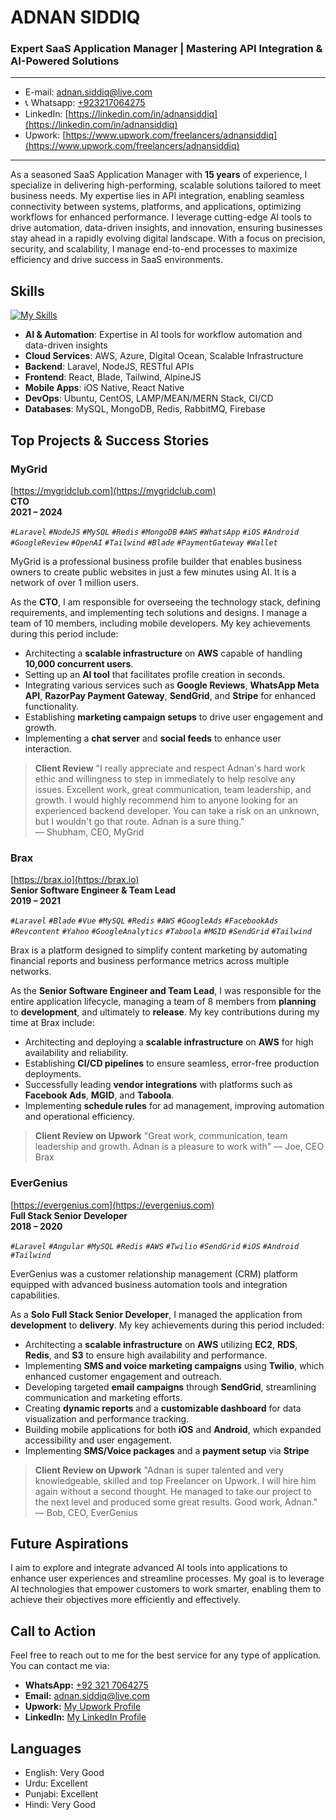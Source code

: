 # ADNAN SIDDIQ
### Expert SaaS Application Manager | Mastering API Integration & AI-Powered Solutions

---
- E-mail: adnan.siddiq@live.com
- 📞 Whatsapp: [+923217064275](https://wa.me/923217064275)
- LinkedIn: [https://linkedin.com/in/adnansiddiq](https://linkedin.com/in/adnansiddiq)
- Upwork: [https://www.upwork.com/freelancers/adnansiddiq](https://www.upwork.com/freelancers/adnansiddiq)
---
As a seasoned SaaS Application Manager with **15 years** of experience, I specialize in delivering high-performing, scalable solutions tailored to meet business needs. My expertise lies in API integration, enabling seamless connectivity between systems, platforms, and applications, optimizing workflows for enhanced performance. I leverage cutting-edge AI tools to drive automation, data-driven insights, and innovation, ensuring businesses stay ahead in a rapidly evolving digital landscape. With a focus on precision, security, and scalability, I manage end-to-end processes to maximize efficiency and drive success in SaaS environments.

## Skills
[![My Skills](https://skillicons.dev/icons?i=aws,nodejs,laravel,php,react,js,html,css,jquery,tailwind,mysql,mongodb,git,docker,redis,ubuntu)]( )
- **AI & Automation**: Expertise in AI tools for workflow automation and data-driven insights
- **Cloud Services**: AWS, Azure, Digital Ocean, Scalable Infrastructure
- **Backend**: Laravel, NodeJS, RESTful APIs
- **Frontend**: React, Blade, Tailwind, AlpineJS
- **Mobile Apps**: iOS Native, React Native
- **DevOps**: Ubuntu, CentOS, LAMP/MEAN/MERN Stack, CI/CD
- **Databases**: MySQL, MongoDB, Redis, RabbitMQ, Firebase

## Top Projects & Success Stories
### MyGrid  
[https://mygridclub.com](https://mygridclub.com)  
**CTO**  
**2021 – 2024**

_`#Laravel` `#NodeJS` `#MySQL` `#Redis` `#MongoDB` `#AWS` `#WhatsApp` `#iOS` `#Android` `#GoogleReview` `#OpenAI` `#Tailwind` `#Blade` `#PaymentGateway` `#Wallet`_

MyGrid is a professional business profile builder that enables business owners to create public websites in just a few minutes using AI. It is a network of over 1 million users.

As the **CTO**, I am responsible for overseeing the technology stack, defining requirements, and implementing tech solutions and designs. I manage a team of 10 members, including mobile developers. My key achievements during this period include:

- Architecting a **scalable infrastructure** on **AWS** capable of handling **10,000 concurrent users**.
- Setting up an **AI tool** that facilitates profile creation in seconds.
- Integrating various services such as **Google Reviews**, **WhatsApp Meta API**, **RazorPay Payment Gateway**, **SendGrid**, and **Stripe** for enhanced functionality.
- Establishing **marketing campaign setups** to drive user engagement and growth.
- Implementing a **chat server** and **social feeds** to enhance user interaction.

> **Client Review**
> "I really appreciate and respect Adnan's hard work ethic and willingness to step in immediately to help resolve any issues. Excellent work, great communication, team leadership, and growth. I would highly recommend him to anyone looking for an experienced backend developer. You can take a risk on an unknown, but I wouldn't go that route. Adnan is a sure thing."  
> — Shubham, CEO, MyGrid

### Brax
[https://brax.io](https://brax.io)  
**Senior Software Engineer & Team Lead**  
**2019 – 2021**

_`#Laravel` `#Blade` `#Vue` `#MySQL` `#Redis` `#AWS` `#GoogleAds` `#FacebookAds` `#Revcontent` `#Yahoo` `#GoogleAnalytics` `#Taboola` `#MGID` `#SendGrid` `#Tailwind`_

Brax is a platform designed to simplify content marketing by automating financial reports and business performance metrics across multiple networks.

As the **Senior Software Engineer and Team Lead**, I was responsible for the entire application lifecycle, managing a team of 8 members from **planning** to **development**, and ultimately to **release**. My key contributions during my time at Brax include:
- Architecting and deploying a **scalable infrastructure** on **AWS** for high availability and reliability.
- Establishing **CI/CD pipelines** to ensure seamless, error-free production deployments.
- Successfully leading **vendor integrations** with platforms such as **Facebook Ads**, **MGID**, and **Taboola**.
- Implementing **schedule rules** for ad management, improving automation and operational efficiency.

> **Client Review on Upwork**
> "Great work, communication, team leadership and growth. Adnan is a pleasure to work with"
> — Joe, CEO Brax

### EverGenius  
[https://evergenius.com](https://evergenius.com)  
**Full Stack Senior Developer**  
**2018 – 2020**

_`#Laravel` `#Angular` `#MySQL` `#Redis` `#AWS` `#Twilio` `#SendGrid` `#iOS` `#Android` `#Tailwind`_

EverGenius was a customer relationship management (CRM) platform equipped with advanced business automation tools and integration capabilities.

As a **Solo Full Stack Senior Developer**, I managed the application from **development** to **delivery**. My key achievements during this period included:
- Architecting a **scalable infrastructure** on **AWS** utilizing **EC2**, **RDS**, **Redis**, and **S3** to ensure high availability and performance.
- Implementing **SMS and voice marketing campaigns** using **Twilio**, which enhanced customer engagement and outreach.
- Developing targeted **email campaigns** through **SendGrid**, streamlining communication and marketing efforts.
- Creating **dynamic reports** and a **customizable dashboard** for data visualization and performance tracking.
- Building mobile applications for both **iOS** and **Android**, which expanded accessibility and user engagement.
- Implementing **SMS/Voice packages** and a **payment setup** via **Stripe**

> **Client Review on Upwork**
> "Adnan is super talented and very knowledgeable, skilled and top Freelancer on Upwork. I will hire him again without a second thought. He managed to take our project to the next level and produced some great results. Good work, Adnan."  
> — Bob, CEO, EverGenius

## Future Aspirations
I aim to explore and integrate advanced AI tools into applications to enhance user experiences and streamline processes. My goal is to leverage AI technologies that empower customers to work smarter, enabling them to achieve their objectives more efficiently and effectively.

## Call to Action

Feel free to reach out to me for the best service for any type of application. You can contact me via:

- **WhatsApp:** [+92 321 7064275](https://wa.me/923217064275)
- **Email:** [adnan.siddiq@live.com](mailto:adnan.siddiq@live.com)
- **Upwork:** [My Upwork Profile](https://www.upwork.com/freelancers/adnansiddiq)
- **LinkedIn:** [My LinkedIn Profile](https://linkedin.com/in/adnansiddiq)

## Languages
- English: Very Good
- Urdu: Excellent
- Punjabi: Excellent
- Hindi: Very Good


